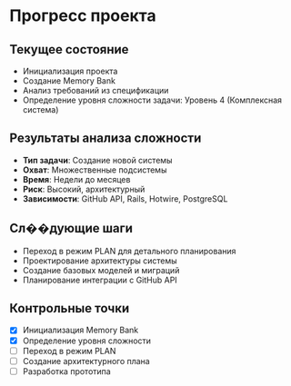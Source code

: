 # Прогресс проекта

## Текущее состояние
- Инициализация проекта
- Создание Memory Bank
- Анализ требований из спецификации
- Определение уровня сложности задачи: Уровень 4 (Комплексная система)

## Результаты анализа сложности
- **Тип задачи**: Создание новой системы
- **Охват**: Множественные подсистемы
- **Время**: Недели до месяцев
- **Риск**: Высокий, архитектурный
- **Зависимости**: GitHub API, Rails, Hotwire, PostgreSQL

## Сл��дующие шаги
- Переход в режим PLAN для детального планирования
- Проектирование архитектуры системы
- Создание базовых моделей и миграций
- Планирование интеграции с GitHub API

## Контрольные точки
- [x] Инициализация Memory Bank
- [x] Определение уровня сложности
- [ ] Перeход в режим PLAN
- [ ] Создание архитектурного плана
- [ ] Разработка прототипа
